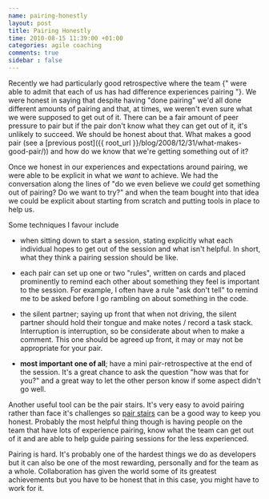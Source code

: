 ```yaml
---
name: pairing-honestly
layout: post
title: Pairing Honestly
time: 2010-08-15 11:39:00 +01:00
categories: agile coaching
comments: true
sidebar : false
---
```


Recently we had particularly good retrospective where the team {" were able to admit that each of us has had difference experiences pairing "}. We were honest in saying that despite having "done pairing" we'd all done different amounts of pairing and that, at times, we weren't even sure what we were supposed to get out of it. There can be a fair amount of peer pressure to pair but if the pair don't know what they can get out of it, it's unlikely to succeed. We should be honest about that. What makes a good pair (see a [previous post]({{ root_url }}/blog/2008/12/31/what-makes-good-pair/)) and how do we know that we're getting something out of it?

<!-- more -->

Once we honest in our experiences and expectations around pairing, we were
able to be explicit in what we _want_ to achieve. We had the conversation
along the lines of "do we even believe we _could_ get something out of
pairing? Do we want to try?" and when the team bought into that idea we could
be explicit about starting from scratch and putting tools in place to help us.

Some techniques I favour include

  * when sitting down to start a session, stating explicitly what each individual hopes to get out of the session and what isn't helpful. In short, what they think a pairing session should be like.

  * each pair can set up one or two "rules", written on cards and placed prominently to remind each other about something they feel is important to the session. For example, I often have a rule "ask don't tell" to remind me to be asked before I go rambling on about something in the code.

  * the silent partner; saying up front that when not driving, the silent partner should hold their tongue and make notes / record a task stack. Interruption is interruption, so be considerate about when to make a comment. This one should be agreed up front, it may or may not be appropriate for your pair.

  * **most important one of all**; have a mini pair-retrospective at the end of the session. It's a great chance to ask the question "how was that for you?" and a great way to let the other person know if some aspect didn't go well.

Another useful tool can be the pair stairs. It's very easy to avoid pairing
rather than face it's challenges so [pair stairs](http://www.natpryce.com/articles/000522.html) can be a good way to
keep you honest. Probably the most helpful thing though is
having people on the team that have lots of experience pairing, know what the
team can get out of it and are able to help guide pairing sessions for the
less experienced.

Pairing is hard. It's probably one of the hardest things we do as developers
but it can also be one of the most rewarding, personally and for the team as a
whole. Collaboration has given the world some of its greatest achievements but
you have to be honest that in this case, you might have to work for
it.








